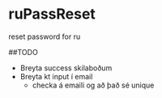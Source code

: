 ruPassReset
===========

reset password for ru


##TODO

- Breyta success skilaboðum
- Breyta kt input í email
  - checka á emaili og að það sé unique



